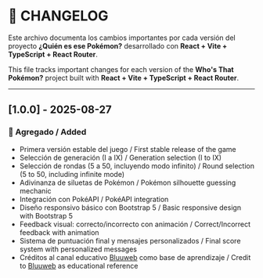 # 📄 CHANGELOG

Este archivo documenta los cambios importantes por cada versión del proyecto **¿Quién es ese Pokémon?** desarrollado con **React + Vite + TypeScript + React Router**.

This file tracks important changes for each version of the **Who's That Pokémon?** project built with **React + Vite + TypeScript + React Router**.

---

## [1.0.0] - 2025-08-27

### 🚀 Agregado / Added

- Primera versión estable del juego / First stable release of the game
- Selección de generación (I a IX) / Generation selection (I to IX)
- Selección de rondas (5 a 50, incluyendo modo infinito) / Round selection (5 to 50, including infinite mode)
- Adivinanza de siluetas de Pokémon / Pokémon silhouette guessing mechanic
- Integración con PokéAPI / PokéAPI integration
- Diseño responsivo básico con Bootstrap 5 / Basic responsive design with Bootstrap 5
- Feedback visual: correcto/incorrecto con animación / Correct/Incorrect feedback with animation
- Sistema de puntuación final y mensajes personalizados / Final score system with personalized messages
- Créditos al canal educativo [Bluuweb](https://www.youtube.com/@bluuweb) como base de aprendizaje / Credit to [Bluuweb](https://www.youtube.com/@bluuweb) as educational reference
